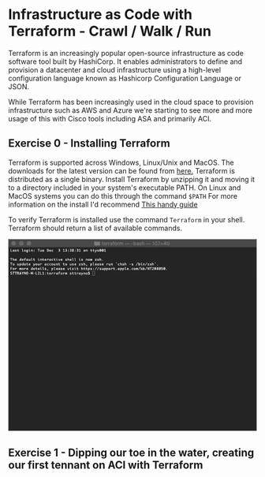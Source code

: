 # Infrastructure as Code with Terraform - Crawl / Walk / Run

Terraform is an increasingly popular open-source infrastructure as code software tool built by HashiCorp. It enables administrators to define and provision a datacenter and cloud infrastructure using a high-level configuration language known as Hashicorp Configuration Language or JSON.

While Terraform has been increasingly used in the cloud space to provision infrastructure such as AWS and Azure we're starting to see more and more usage of this with Cisco tools including ASA and primarily ACI.

## Exercise 0 - Installing Terraform

Terraform is supported across Windows, Linux/Unix and MacOS. The downloads for the latest version can be found from [here.](https://www.terraform.io/downloads.html)
Terraform is distributed as a single binary. Install Terraform by unzipping it and moving it to a directory included in your system's executable PATH. On Linux and MacOS systems you can do this through the command `$PATH` For more information on the install I'd recommend [This handy guide](https://www.vasos-koupparis.com/terraform-getting-started-install/)

To verify Terraform is installed use the command `Terraform` in your shell. Terraform should return a list of available commands.

![](images/terraform-install.gif)

## Exercise 1 - Dipping our toe in the water, creating our first tennant on ACI with Terraform

